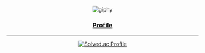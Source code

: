
<div align="center">

![giphy](https://user-images.githubusercontent.com/76796679/230342155-b2cb0241-4545-41b5-8db1-c2ec3d9f7175.gif)
  
### [Profile](https://kimjunseoo.github.io/profile/)
  
---
  
[![Solved.ac Profile](http://mazassumnida.wtf/api/v2/generate_badge?boj=zz0905k)](https://solved.ac/zz0905k/) 
</div>
